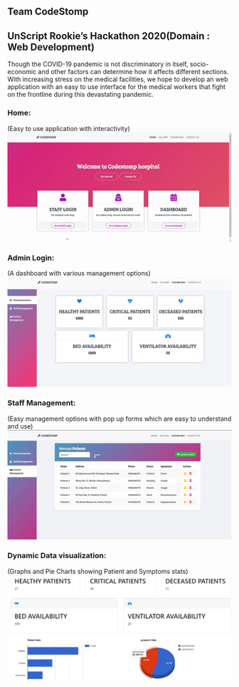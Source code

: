 ## Team CodeStomp 

## UnScript Rookie’s Hackathon 2020(Domain : Web Development)
Though the COVID-19 pandemic is not discriminatory in itself, socio-economic and other factors can determine how it affects different sections. With increasing stress on the medical facilities, we hope to develop an web application with an easy to use interface for the medical workers that fight on the frontline during this devastating pandemic.

### Home:
(Easy to use application with interactivity)
![video](https://github.com/mkaustubh/CodeStomp/blob/gh-pages/static/readme/home.gif)

### Admin Login:
(A dashboard with various management options)
![img](https://github.com/mkaustubh/CodeStomp/blob/gh-pages/static/readme/dashboard.JPG)

### Staff Management:
(Easy management options with pop up forms which are easy to understand and use)
![video](https://github.com/mkaustubh/CodeStomp/blob/gh-pages/static/readme/management.gif.gif)

### Dynamic Data visualization:
(Graphs and Pie Charts showing Patient and Symptoms stats)
![graph](https://github.com/mkaustubh/CodeStomp/blob/gh-pages/static/images/graph.jpeg)
